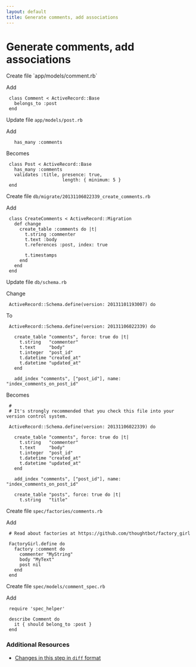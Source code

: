 ```yaml
---
layout: default
title: Generate comments, add associations
---
```


<h1 id="main">Generate comments, add associations</h1>
Create file `app/models/comment.rb`

Add
<pre><code> class Comment &lt; ActiveRecord::Base
   belongs_to :post
 end</code></pre>


Update file `app/models/post.rb`

Add
<pre><code>   has_many :comments</code></pre>


Becomes
<pre><code> class Post &lt; ActiveRecord::Base
   has_many :comments
   validates :title, presence: true,
                     length: { minimum: 5 }
 end
</code></pre>


Create file `db/migrate/20131106022339_create_comments.rb`

Add
<pre><code> class CreateComments &lt; ActiveRecord::Migration
   def change
     create_table :comments do |t|
       t.string :commenter
       t.text :body
       t.references :post, index: true
&nbsp;
       t.timestamps
     end
   end
 end</code></pre>


Update file `db/schema.rb`

Change
<pre><code> ActiveRecord::Schema.define(version: 20131101193007) do</code></pre>


To
<pre><code> ActiveRecord::Schema.define(version: 20131106022339) do
&nbsp;
   create_table &quot;comments&quot;, force: true do |t|
     t.string   &quot;commenter&quot;
     t.text     &quot;body&quot;
     t.integer  &quot;post_id&quot;
     t.datetime &quot;created_at&quot;
     t.datetime &quot;updated_at&quot;
   end
&nbsp;
   add_index &quot;comments&quot;, [&quot;post_id&quot;], name: &quot;index_comments_on_post_id&quot;</code></pre>


Becomes
<pre><code> #
 # It&#39;s strongly recommended that you check this file into your version control system.
&nbsp;
 ActiveRecord::Schema.define(version: 20131106022339) do
&nbsp;
   create_table &quot;comments&quot;, force: true do |t|
     t.string   &quot;commenter&quot;
     t.text     &quot;body&quot;
     t.integer  &quot;post_id&quot;
     t.datetime &quot;created_at&quot;
     t.datetime &quot;updated_at&quot;
   end
&nbsp;
   add_index &quot;comments&quot;, [&quot;post_id&quot;], name: &quot;index_comments_on_post_id&quot;
&nbsp;
   create_table &quot;posts&quot;, force: true do |t|
     t.string   &quot;title&quot;
</code></pre>


Create file `spec/factories/comments.rb`

Add
<pre><code> # Read about factories at https://github.com/thoughtbot/factory_girl
&nbsp;
 FactoryGirl.define do
   factory :comment do
     commenter &quot;MyString&quot;
     body &quot;MyText&quot;
     post nil
   end
 end</code></pre>


Create file `spec/models/comment_spec.rb`

Add
<pre><code> require &#39;spec_helper&#39;
&nbsp;
 describe Comment do
   it { should belong_to :post }
 end</code></pre>



### Additional Resources

* [Changes in this step in `diff` format](https://github.com/software-academy/rails_getting_started_bdd/commit/e7e2e249c6a10b25740a84f57eed908198df43ed)

